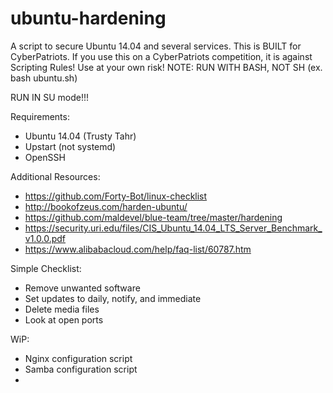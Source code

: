 # ubuntu-hardening

A script to secure Ubuntu 14.04 and several services.
This is BUILT for CyberPatriots. If you use this on a CyberPatriots competition, it is against Scripting Rules! Use at your own risk!
NOTE: RUN WITH BASH, NOT SH (ex. bash ubuntu.sh)

RUN IN SU mode!!!

Requirements:
- Ubuntu 14.04 (Trusty Tahr)
- Upstart (not systemd)
- OpenSSH

Additional Resources:
- https://github.com/Forty-Bot/linux-checklist
- http://bookofzeus.com/harden-ubuntu/
- https://github.com/maldevel/blue-team/tree/master/hardening
- https://security.uri.edu/files/CIS_Ubuntu_14.04_LTS_Server_Benchmark_v1.0.0.pdf
- https://www.alibabacloud.com/help/faq-list/60787.htm

Simple Checklist:
- Remove unwanted software
- Set updates to daily, notify, and immediate
- Delete media files
- Look at open ports

WiP:
- Nginx configuration script
- Samba configuration script
-
